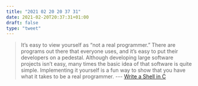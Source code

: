 ```yaml
---
title: "2021 02 20 20 37 31"
date: 2021-02-20T20:37:31+01:00
draft: false
type: "tweet"
---
```

> It’s easy to view yourself as “not a real programmer.” There are programs out there that everyone uses, and it’s easy to put their developers on a pedestal. Although developing large software projects isn’t easy, many times the basic idea of that software is quite simple. Implementing it yourself is a fun way to show that you have what it takes to be a real programmer. --- [Write a Shell in C](https://brennan.io/2015/01/16/write-a-shell-in-c/)
